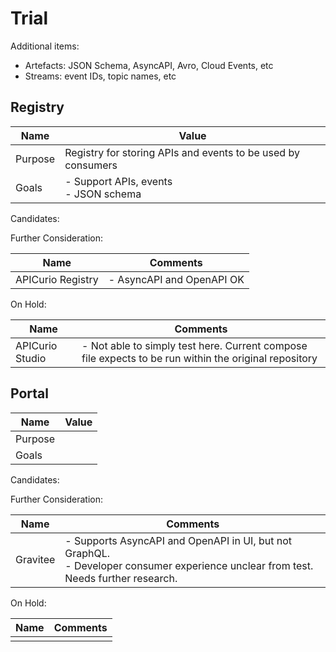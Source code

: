 # Trial

Additional items:

- Artefacts: JSON Schema, AsyncAPI, Avro, Cloud Events, etc
- Streams: event IDs, topic names, etc

## Registry

| Name | Value |
| --- | --- |
| Purpose | Registry for storing APIs and events to be used by consumers |
| Goals | - Support APIs, events<br/>- JSON schema |

Candidates:

Further Consideration:

| Name | Comments |
| --- | --- |
| APICurio Registry | - AsyncAPI and OpenAPI OK |

On Hold:

| Name | Comments |
| --- | --- |
| APICurio Studio | - Not able to simply test here. Current compose file expects to be run within the original repository |

## Portal

| Name | Value |
| --- | --- |
| Purpose | |
| Goals | |

Candidates:

Further Consideration:

| Name | Comments |
| --- | --- |
| Gravitee | - Supports AsyncAPI and OpenAPI in UI, but not GraphQL.<br/>- Developer consumer experience unclear from test. Needs further research. |

On Hold:

| Name | Comments |
| --- | --- |
|  | |
